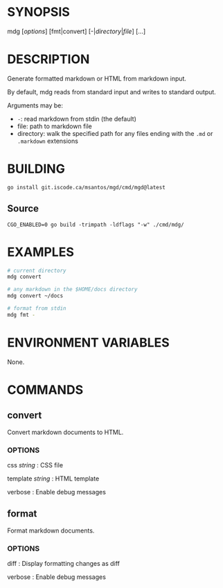 # SYNOPSIS

mdg [*options*] [fmt|convert] [-|*directory*|*file*] [...]

# DESCRIPTION

Generate formatted markdown or HTML from markdown input.

By default, mdg reads from standard input and writes to standard output.

Arguments may be:
* `-`: read markdown from stdin (the default)
* file: path to markdown file
* directory: walk the specified path for any files ending with the
  `.md` or `.markdown` extensions

# BUILDING

```
go install git.iscode.ca/msantos/mgd/cmd/mgd@latest
```

## Source

```
CGO_ENABLED=0 go build -trimpath -ldflags "-w" ./cmd/mdg/
```

# EXAMPLES

```bash
# current directory
mdg convert

# any markdown in the $HOME/docs directory
mdg convert ~/docs

# format from stdin
mdg fmt -
```

# ENVIRONMENT VARIABLES

None.

# COMMANDS

## convert

Convert markdown documents to HTML.

### OPTIONS

css *string*
: CSS file

template *string*
: HTML template

verbose
: Enable debug messages

## format

Format markdown documents.

### OPTIONS

diff
: Display formatting changes as diff

verbose
: Enable debug messages
